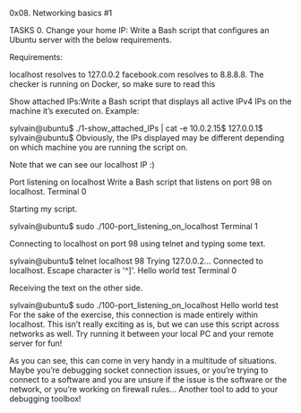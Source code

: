 0x08. Networking basics #1

TASKS 0. Change your home IP: Write a Bash script that configures an Ubuntu server with the below requirements.

Requirements:

localhost resolves to 127.0.0.2 facebook.com resolves to 8.8.8.8. The checker is running on Docker, so make sure to read this


Show attached IPs:Write a Bash script that displays all active IPv4 IPs on the machine it’s executed on.
Example:

sylvain@ubuntu$ ./1-show_attached_IPs | cat -e 10.0.2.15$ 127.0.0.1$ sylvain@ubuntu$ Obviously, the IPs displayed may be different depending on which machine you are running the script on.

Note that we can see our localhost IP :)


Port listening on localhost Write a Bash script that listens on port 98 on localhost.
Terminal 0

Starting my script.

sylvain@ubuntu$ sudo ./100-port_listening_on_localhost Terminal 1

Connecting to localhost on port 98 using telnet and typing some text.

sylvain@ubuntu$ telnet localhost 98 Trying 127.0.0.2... Connected to localhost. Escape character is '^]'. Hello world test Terminal 0

Receiving the text on the other side.

sylvain@ubuntu$ sudo ./100-port_listening_on_localhost Hello world test For the sake of the exercise, this connection is made entirely within localhost. This isn’t really exciting as is, but we can use this script across networks as well. Try running it between your local PC and your remote server for fun!

As you can see, this can come in very handy in a multitude of situations. Maybe you’re debugging socket connection issues, or you’re trying to connect to a software and you are unsure if the issue is the software or the network, or you’re working on firewall rules… Another tool to add to your debugging toolbox!
